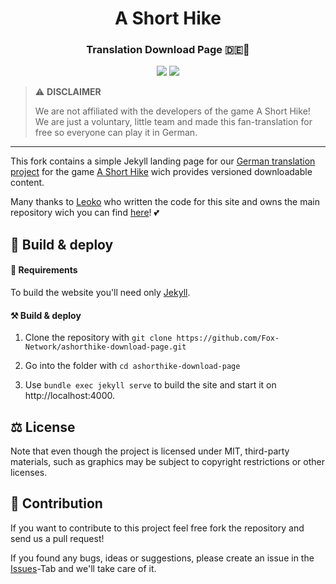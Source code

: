 <h1 align="center">
A Short Hike<h3 align="center">Translation Download Page 🇩🇪📃</h3>
</h1>

<p align="center">
<a href="https://discord.fuly.network"><img src="https://discord.com/api/guilds/140214677257977856/widget.png?style=shield"></a>
<a href="https://github.com/Fox-Network/ashorthike-download-page/actions/workflows/jekyll.yml"><img src="https://github.com/Fox-Network/ashorthike-download-page/actions/workflows/jekyll.yml/badge.svg"></a>

</p>

> ⚠️ **DISCLAIMER**
> 
> We are not affiliated with the developers of the game A Short Hike! We are just a voluntary, little team and made this fan-translation for free so everyone can play it in German.

----

This fork contains a simple Jekyll landing page for our [German translation project](https://github.com/Fox-Network/ashorthike-translation-de) for the game [A Short Hike](https://ashorthike.com/) wich provides versioned downloadable content.

Many thanks to [Leoko](https://github.com/DevLeoko) who written the code for this site and owns the main repository wich you can find [here](https://github.com/DevLeoko/JustADownloadPage)! 💕

## 🔧 Build & deploy

#### 📝 Requirements

To build the website you'll need only [Jekyll](https://jekyllrb.com/).

#### ⚒️ Build & deploy

1. Clone the repository with `git clone https://github.com/Fox-Network/ashorthike-download-page.git`

2. Go into the folder with `cd ashorthike-download-page`

3. Use `bundle exec jekyll serve` to build the site and start it on http://localhost:4000.

## ⚖️ License

Note that even though the project is licensed under MIT, third-party materials, such as graphics may be subject to copyright restrictions or other licenses.

## 👏 Contribution

If you want to contribute to this project feel free fork the repository and send us a pull request!

If you found any bugs, ideas or suggestions, please create an issue in the [Issues](https://github.com/Fox-Network/ashorthike-download-page/issues)-Tab and we'll take care of it.
